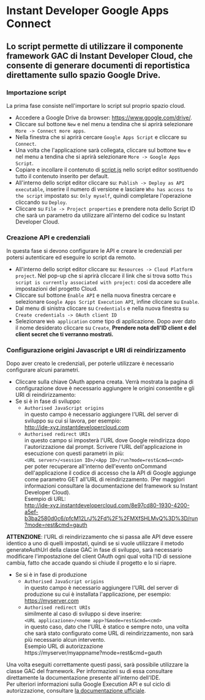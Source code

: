 Instant Developer Google Apps Connect
================================


Lo script permette di utilizzare il componente framework GAC di Instant Developer Cloud, che consente di generare documenti di reportistica direttamente sullo spazio Google Drive.
----------------
### Importazione script
La prima fase consiste nell'importare lo script sul proprio spazio cloud.
* Accedere a Google Drive da browser:
  https://www.google.com/drive/.
* Cliccare sul bottone `New` e nel menu a tendina che si aprirà selezionare `More -> Connect more apps`.
* Nella finestra che si aprirà cercare `Google Apps Script` e cliccare su `Connect`.
* Una volta che l'applicazione sarà collegata, cliccare sul bottone `New` e nel menu a tendina che si aprirà selezionare `More -> Google Apps Script`.
* Copiare e incollare il contenuto di [script.js](https://github.com/progamma/inde-gac/blob/master/script.js) nello script editor sostituendo tutto il contenuto inserito per default.
* All'interno dello script editor cliccare su: `Publish -> Deploy as API executable`, inserire il numero di versione e lasciare `Who has access to the script` impostato su: `Only myself`, quindi completare l'operazione cliccando su `Deploy`.
* Cliccare su `File -> Project properties` e prendere nota dello Script ID che sarà un parametro da utilizzare all'interno del codice su Instant Developer Cloud.

### Creazione API e credenziali
In questa fase si devono configurare le API e creare le credenziali per potersi autenticare ed eseguire lo script da remoto.
* All'interno dello script editor cliccare su: `Resources -> Cloud Platform project`. Nel pop-up che si aprirà cliccare il link che si trova sotto `This script is currently associated with project:` così da accedere alle impostazioni del progetto Cloud.
* Cliccare sul bottone `Enable API` e nella nuova finestra cercare e selezionare `Google Apps Script Execution API`, infine cliccare su `Enable`.
* Dal menu di sinistra cliccare su `Credentials` e nella nuova finestra su `Create credentials -> OAuth client ID`
* Selezionare `Web application` come tipo di applicazione. Dopo aver dato il nome desiderato cliccare su `Create`, **Prendere nota dell'ID client e del client secret che ti verranno mostrati.**

### Configurazione origini Javascript e URI di reindirizzamento 
Dopo aver creato le credenziali, per poterle utilizzare è necessario configurare alcuni parametri.
* Cliccare sulla chiave OAuth appena creata. Verrà mostrata la pagina di configurazione dove è necessario aggiungere le origini consentite e gli URI di reindirizzamento: 
* Se si è in fase di sviluppo:
  * `Authorised JavaScript origins`         
  in questo campo è necessario aggiungere l'URL del server di sviluppo su cui si lavora, per esempio:  
  http://ide-xyz.instantdevelopercloud.com
  * `Authorised redirect URIs`   
  in questo campo si imposterà l'URL dove Google reindirizza dopo l'autorizzazione dal prompt. Scrivere l'URL dell'applicazione in esecuzione con questi parametri in più:   
  `<URL server>/<session ID>/<App ID>/run?mode=rest&cmd=<cmd>`    
   per poter recuperare all'interno dell'evento onCommand dell'applicazione il codice di accesso che la API di Google aggiunge come parametro GET all'URL di reindirizzamento. (Per maggiori informazioni consultare la documentazione del framework su Instant Developer Cloud).   
  Esempio di URL:  
  http://ide-xyz.instantdevelopercloud.com/8e97cd80-1930-4200-a5ef-b3ba2580d0c6/pfcM12LrJ%2Fd%2F%2FMXfSHLMvQ%3D%3D/run?mode=rest&cmd=gauth
  
**ATTENZIONE**: l'URL di reindirizzamento che si passa alle API deve essere identico a uno di quelli impostati, quindi se si vuole utilizzare il metodo generateAuthUrl della classe GAC in fase di sviluppo, sarà necessario modificare l'impostazione del  client OAuth ogni qual volta l'ID di sessione cambia, fatto che accade quando si chiude il progetto e lo si riapre.

* Se si è in fase di produzione
  * `Authorised JavaScript origins`      
  in questo campo è necessario aggiungere l'URL del server di produzione su cui è installata l'applicazione, per esempio:
  https://myserver.com
  * `Authorised redirect URIs`   
  similmente al caso di sviluppo si deve inserire:  
  `<URL applicazione>/<nome app>?&mode=rest&cmd=<cmd>`   
  in questo caso, dato che l'URL è statico e sempre noto, una volta che sarà stato configurato come URL di reindirizzamento, non sarà più necessario alcun intervento.  
  Esempio URL di autorizzazione  
  https://myserver/myappname?mode=rest&cmd=gauth

Una volta eseguiti correttamente questi passi, sarà possibile utilizzare la classe GAC del framework. Per informazioni su di essa consultare direttamente la documentazione presente all'interno dell'IDE.   
Per ulteriori informazioni sulla Google Execution API  e sul ciclo di autorizzazione, consultare [la documentazione ufficiale](https://developers.google.com/apps-script/guides/rest/api).
